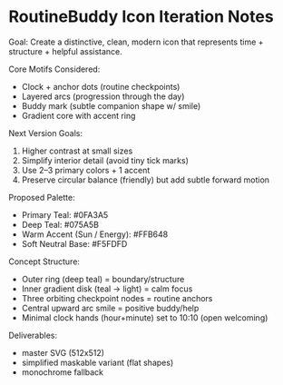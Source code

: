 # RoutineBuddy Icon Iteration Notes

Goal: Create a distinctive, clean, modern icon that represents time + structure + helpful assistance.

Core Motifs Considered:
- Clock + anchor dots (routine checkpoints)
- Layered arcs (progression through the day)
- Buddy mark (subtle companion shape w/ smile)
- Gradient core with accent ring

Next Version Goals:
1. Higher contrast at small sizes
2. Simplify interior detail (avoid tiny tick marks)
3. Use 2–3 primary colors + 1 accent
4. Preserve circular balance (friendly) but add subtle forward motion

Proposed Palette:
- Primary Teal: #0FA3A5
- Deep Teal: #075A5B
- Warm Accent (Sun / Energy): #FFB648
- Soft Neutral Base: #F5FDFD

Concept Structure:
- Outer ring (deep teal) = boundary/structure
- Inner gradient disk (teal → light) = calm focus
- Three orbiting checkpoint nodes = routine anchors
- Central upward arc smile = positive buddy/help
- Minimal clock hands (hour+minute) set to 10:10 (open welcoming)

Deliverables:
- master SVG (512x512)
- simplified maskable variant (flat shapes)
- monochrome fallback
